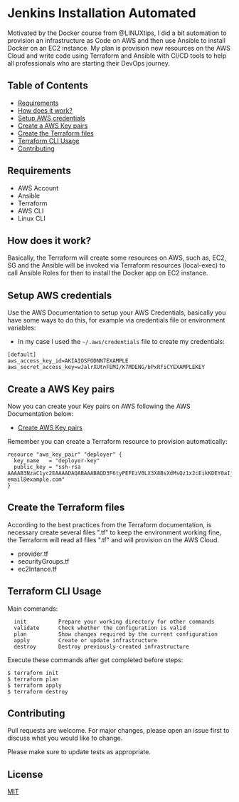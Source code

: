 # Jenkins Installation Automated

Motivated by the Docker course from @LINUXtips, I did a bit automation to provision an infrastructure as Code on AWS and then use Ansible to install Docker on an EC2 instance.
My plan is provision new resources on the AWS Cloud and write code using Terraform and Ansible with CI/CD tools to help all professionals who are starting their DevOps journey.

## Table of Contents
- [Requirements](#requirements)
- [How does it work?](#how-does-it-work)
- [Setup AWS credentials](#setup-aws-credentials)
- [Create a AWS Key pairs](#create-a-AWS-Key-pairs)
- [Create the Terraform files](#create-the-terraform-files)
- [Terraform CLI Usage](#terraform-cli-usage)
- [Contributing](#contributing)

## Requirements

- AWS Account 
- Ansible
- Terraform
- AWS CLI
- Linux CLI 

## How does it work?

Basically, the Terraform will create some resources on AWS, such as, EC2, SG and the Ansible will be invoked via Terraform resources (local-exec) to call Ansible Roles for then to install the Docker app on EC2 instance.

## Setup AWS credentials

Use the AWS Documentation to setup your AWS Credentials, basically you have some ways to do this, for example via credentials file or environment variables:

- In my case I used the ```~/.aws/credentials``` file to create my credentials:

```
[default]
aws_access_key_id=AKIAIOSFODNN7EXAMPLE
aws_secret_access_key=wJalrXUtnFEMI/K7MDENG/bPxRfiCYEXAMPLEKEY
```

## Create a AWS Key pairs

Now you can create your Key pairs on AWS following the AWS Documentation below:

- [Create AWS Key pairs](https://docs.aws.amazon.com/pt_br/AWSEC2/latest/UserGuide/ec2-key-pairs.html)

Remember you can create a Terraform resource to provision automatically:

```
resource "aws_key_pair" "deployer" {
  key_name   = "deployer-key"
  public_key = "ssh-rsa AAAAB3NzaC1yc2EAAAADAQABAAABAQD3F6tyPEFEzV0LX3X8BsXdMsQz1x2cEikKDEY0aIj41qgxMCP/iteneqXSIFZBp5vizPvaoIR3Um9xK7PGoW8giupGn+EPuxIA4cDM4vzOqOkiMPhz5XK0whEjkVzTo4+S0puvDZuwIsdiW9mxhJc7tgBNL0cYlWSYVkz4G/fslNfRPW5mYAM49f4fhtxPb5ok4Q2Lg9dPKVHO/Bgeu5woMc7RY0p1ej6D4CKFE6lymSDJpW0YHX/wqE9+cfEauh7xZcG0q9t2ta6F6fmX0agvpFyZo8aFbXeUBr7osSCJNgvavWbM/06niWrOvYX2xwWdhXmXSrbX8ZbabVohBK41 email@example.com"
}
```

## Create the Terraform files

According to the best practices from the Terraform documentation, is necessary create several files ".tf" to keep the environment working fine, the Terraform will read all files ".tf" and will provision on the AWS Cloud.

- provider.tf
- securityGroups.tf
- ec2Intance.tf

## Terraform CLI Usage

Main commands:

```
  init          Prepare your working directory for other commands
  validate      Check whether the configuration is valid
  plan          Show changes required by the current configuration
  apply         Create or update infrastructure
  destroy       Destroy previously-created infrastructure
```

Execute these commands after get completed before steps:

```
$ terraform init
$ terraform plan
$ terraform apply
$ terraform destroy
```

## Contributing
Pull requests are welcome. For major changes, please open an issue first to discuss what you would like to change.

Please make sure to update tests as appropriate.

## License
[MIT](https://choosealicense.com/licenses/mit/)

